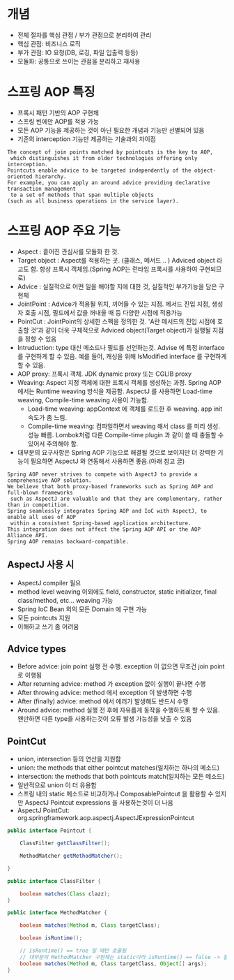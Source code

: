 # 개념

- 전체 절차를 핵심 관점 / 부가 관점으로 분리하여 관리
- 핵심 관점: 비즈니스 로직
- 부가 관점: IO 요청(DB, 로깅, 파일 입출력 등등)
- 모듈화: 공통으로 쓰이는 관점을 분리하고 재사용

# 스프링 AOP 특징
- 프록시 패턴 기반의 AOP 구현체
- 스프링 빈에만 AOP를 적용 가능
- 모든 AOP 기능을 제공하는 것이 아닌 필요한 개념과 기능만 선별되어 있음
- 기존의 interception 기능만 제공하는 기술과의 차이점
```
The concept of join points matched by pointcuts is the key to AOP, 
 which distinguishes it from older technologies offering only interception. 
Pointcuts enable advice to be targeted independently of the object-oriented hierarchy. 
For example, you can apply an around advice providing declarative transaction management 
 to a set of methods that span multiple objects 
(such as all business operations in the service layer).
```

# 스프링 AOP 주요 기능

- Aspect : 흩어진 관심사를 모듈화 한 것.
- Target object : Aspect를 적용하는 곳. (클래스, 메서드 .. ) Adviced object 라고도 함. 항상 프록시 객체임.(Spring AOP는 런타임 프록시를 사용하여 구현되므로)
- Advice : 실질적으로 어떤 일을 해야할 지에 대한 것, 실질적인 부가기능을 담은 구현체
- JointPoint : Advice가 적용될 위치, 끼어들 수 있는 지점. 메서드 진입 지점, 생성자 호출 시점, 필드에서 값을 꺼내올 때 등 다양한 시점에 적용가능
- PointCut : JointPoint의 상세한 스펙을 정의한 것. 'A란 메서드의 진입 시점에 호출할 것'과 같이 더욱 구체적으로 Adviced object(Target object)가 실행될 지점을 정할 수 있음
- Intruduction: type 대신 메소드나 필드를 선언하는것. Advise 에 특정 interface를 구현하게 할 수 있음. 예를 들어, 캐싱을 위해 IsModified interface 를 구현하게 할 수 있음.
- AOP proxy: 프록시 객체. JDK dynamic proxy 또는 CGLIB proxy
- Weaving: Aspect 지정 객체에 대한 프록시 객체를 생성하는 과정. Spring AOP 에서는 Runtime weaving 방식을 제공함. AspectJ 를 사용하면 Load-time weaving, Compile-time weaving 사용이 가능함.
  - Load-time weaving: appContext 에 객체를 로드한 후 weaving. app init 속도가 좀 느림.
  - Compile-time weaving: 컴파일하면서 weaving 해서 class 를 미리 생성. 성능 빠름. Lombok처럼 다른 Compile-time plugin 과 같이 쓸 때 충돌할 수 있어서 주의해야 함.
- 대부분의 요구사항은 Spring AOP 기능으로 해결될 것으로 보이지만 더 강력한 기능이 필요하면 AspectJ 와 연동해서 사용하면 좋음.(아래 참고 글)
```
Spring AOP never strives to compete with AspectJ to provide a comprehensive AOP solution. 
We believe that both proxy-based frameworks such as Spring AOP and full-blown frameworks
 such as AspectJ are valuable and that they are complementary, rather than in competition. 
Spring seamlessly integrates Spring AOP and IoC with AspectJ, to enable all uses of AOP
 within a consistent Spring-based application architecture. 
This integration does not affect the Spring AOP API or the AOP Alliance API. 
Spring AOP remains backward-compatible. 
```

## AspectJ 사용 시

- AspectJ compiler 필요
- method level weaving 이외에도 field, constructor, static initializer, final class/method, etc... weaving 가능
- Spring IoC Bean 외의 모든 Domain 에 구현 가능
- 모든 pointcuts 지원
- 이해하고 쓰기 좀 어려움

## Advice types

- Before advice: join point 실행 전 수행. exception 이 없으면 무조건 join point 로 이행됨
- After returning advice: method 가 exception 없이 실행이 끝나면 수행
- After throwing advice: method 에서 exception 이 발생하면 수행
- After (finally) advice: method 에서 에러가 발생해도 반드시 수행
- Around advice: method 실행 전 후에 자유롭게 동작을 수행하도록 할 수 있음. 왠만하면 다른 type을 사용하는것이 오류 발생 가능성을 낮출 수 있음

## PointCut

- union, intersection 등의 연산을 지원함
- union: the methods that either pointcut matches(일치하는 하나의 메소드)
- intersection: the methods that both pointcuts match(일치하는 모든 메소드)
- 일반적으로 union 이 더 유용함
- 스프링 내의 static 메소드로 비교하거나 ComposablePointcut 을 활용할 수 있지만 AspectJ Pointcut expressions 을 사용하는것이 더 나음
- AspectJ PointCut: org.springframework.aop.aspectj.AspectJExpressionPointcut




```java
public interface Pointcut {

    ClassFilter getClassFilter();

    MethodMatcher getMethodMatcher();

}

public interface ClassFilter {

    boolean matches(Class clazz);
}

public interface MethodMatcher {

    boolean matches(Method m, Class targetClass);

    boolean isRuntime();

    // isRuntime() == true 일 때만 호출됨
    // 대부분의 MethodMatcher 구현체는 static이라 isRuntime() == false -> 잘 사용되지 않음
    boolean matches(Method m, Class targetClass, Object[] args);
}
```

